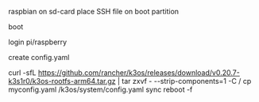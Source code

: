 raspbian on sd-card
place SSH file on boot partition

boot

login pi/raspberry

create config.yaml



curl -sfL https://github.com/rancher/k3os/releases/download/v0.20.7-k3s1r0/k3os-rootfs-arm64.tar.gz | tar zxvf - --strip-components=1 -C /
cp myconfig.yaml /k3os/system/config.yaml
sync
reboot -f